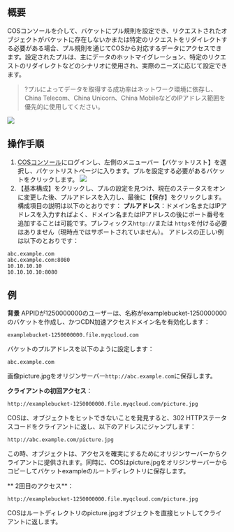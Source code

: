 ## 概要
COSコンソールを介して、バケットにプル規則を設定でき、リクエストされたオブジェクトがバケットに存在しないかまたは特定のリクエストをリダイレクトする必要がある場合、プル規則を通じてCOSから対応するデータにアクセスできます。設定されたプルは、主にデータのホットマイグレーション、特定のリクエストのリダイレクトなどのシナリオに使用され、実際のニーズに応じて設定できます。

>?プルによってデータを取得する成功率はネットワーク環境に依存し、China Telecom、China Unicorn、China MobileなどのIPアドレス範囲を優先的に使用してください。

![](https://main.qcloudimg.com/raw/10f9f4a6c04cb95cfe0429fb30d091a3.png)  
## 操作手順
1. [COSコンソール](https://console.cloud.tencent.com/cos5)にログインし、左側のメニューバー【バケットリスト】を選択し、バケットリストページに入ります。プルを設定する必要があるバケットをクリックします。
![](https://main.qcloudimg.com/raw/b90ad17947a0ec530db87210f4b9027d.png)
2. 【基本構成】をクリックし、プルの設定を見つけ、現在のステータスをオンに変更した後、プルアドレスを入力し、最後に【保存】をクリックします。構成項目の説明は以下のとおりです：
 **プルアドレス**：ドメイン名またはIPアドレスを入力すればよく、ドメイン名またはIPアドレスの後にポート番号を追加することは可能です。プレフィックス`http://`または `https`を付ける必要はありません（現時点ではサポートされていません）。
アドレスの正しい例は以下のとおりです：
```shell
abc.example.com
abc.example.com:8080
10.10.10.10
10.10.10.10:8080
```


## 例
**背景**
APPIDが1250000000のユーザーは、名称がexamplebucket-1250000000のバケットを作成し、かつCDN加速アクセスドメイン名を有効化します：
```shell
examplebucket-1250000000.file.myqcloud.com
```

バケットのプルアドレスを以下のように設定します：
```shell
abc.example.com
```
画像picture.jpgをオリジンサーバー`http://abc.example.com`に保存します。

**クライアントの初回アクセス**：
```shell
http://examplebucket-1250000000.file.myqcloud.com/picture.jpg
```
COSは、オブジェクトをヒットできないことを発見すると、302 HTTPステータスコードをクライアントに返し、以下のアドレスにジャンプします：
```shell
http://abc.example.com/picture.jpg
```
この時、オブジェクトは、アクセスを確実にするためにオリジンサーバーからクライアントに提供されます。同時に、COSはpicture.jpgをオリジンサーバーからコピーしてバケットexampleのルートディレクトリに保存します。

** 2回目のアクセス**：
```shell
http://examplebucket-1250000000.file.myqcloud.com/picture.jpg
```
COSはルートディレクトリのpicture.jpgオブジェクトを直接ヒットしてクライアントに返します。
